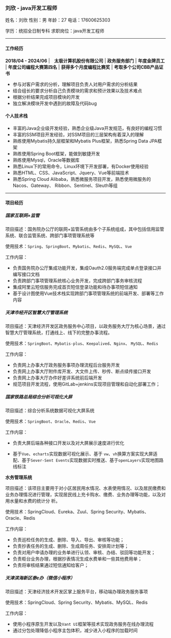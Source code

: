 ### 刘欣 - java开发工程师

姓名：刘欣              性别：男                 年龄：27             电话：17600625303            

学历：统招全日制专科                    求职岗位：java开发工程师     

-----------------------

#### 工作经历

**2018/04 - 2024/06**  |　**太极计算机股份有限公司**  |  **政务服务部门** | **年度金牌员工** | **年度公司编程大赛第四名**   | **获得多个月度编程比赛奖** | **考取多个公司CBB产品证书**

- 参与对客户需求的分析，理解项目负责人对用户需求的分析结果 
- 结合组长的要求分析自己负责模块的需求和预计效果以及技术难点
- 根据分析结果完成项目模块的开发
-  独立解决模块开发中遇到的故障及代码bug

#### 个人技术栈

- 丰富的Java企业级开发经验，熟悉企业级Java开发规范，有良好的编程习惯 
- 丰富的SSM项目开发经验，对SSM项目的三层架构有着深入的理解 
- 熟练使用Mybatis持久层框架和Mybatis Plus框架，熟悉Spring Data JPA框架
- 熟练使用Spring Boot框架，能做到敏捷开发 
- 熟练使用Mysql，Oracle等数据库 
-  熟悉Linux下的常用命令，Linux环境下开发部署，有Docker使用经验
-  熟悉HTML、CSS、JavaScript、Jquery、Vue等前端技术
-  熟悉Spring Cloud Alibaba，熟悉微服务项目开发，熟悉使用微服务的Nacos、Gateway、 Ribbon、Sentinel、Sleuth等组

---------------------

#### 项目经历

##### 国家互联网+监管

项目描述：国务院办公厅的联网+监管系统由多个子系统组成，其中包括信用监管系统、联合监管系统、跨部门事项管理系统等

使用技术：`Spring`、`SpringBoot`、`Mybatis`、`Redis`、`MySQL`、`Vue`

工作内容：

- 负责国务院办公厅集成功能开发，集成Oauth2.0服务端完成单点登录接口并编写接口文档
- 负责跨部门事项管理系统核心业务开发，完成跨部门事务审核流程
- 集成阿里云短信服务完成首页短信登录功能和待办事项短信通知
- 基于设计图使用Vue技术栈实现跨部门事项管理系统的前端开发、部署等工作内容

##### 天津市经开区智慧大厅管理系统

项目描述：天津经济开发区政务服务中心项目，以政务服务大厅为核心场景，通过智慧大厅管理系统，打通线上、线下的完整办事流程。

使用技术：`SpringBoot`、`Mybatis-plus`、`Keepalived`、`Nginx`、 `MySQL`、`Redis`

工作内容：

- 负责网上办事大厅政务服务事项办理流程后台服务开发
- 负责网上办事大厅附件库开发、大文件上传、秒传、断点续传接口开发
- 负责网上办事大厅办件好差评系统前后端开发
- 规范项目开发流程，使用GitLab+jenkins实现项目管理和自动化部署工作；

##### 国家铁路总局综合分析可视化大屏

项目描述：综合分析系统数据可视化大屏系统

使用技术：`SpringBoot`、`Oracle`、`Redis`、`Vue`

工作内容：

- 负责大屏后端各种接口开发以及对大屏展示速度进行优化

-  基于`Vue`、`echarts`实现数据可视化展示、基于 `vw`、`vh`换算方案实现大屏适配、基于`Sever-Sent Events`实现数据实时推送、基于`openLayers`实现地图路线标注

**水务管理系统**

项目描述：该项目主要用于对小区居民用水情况、水表使用情况、以及居民缴费和业务办理情况进行管理，实现居民线上充卡购水、缴费、业务办理等功能，以及对用水量和水费的统计分 析。 

使用技术：SpringCloud、Eureka、Zuul、Spring Security、Mybatis、Oracle、Redis 

工作内容：

- 负责巡检任务的生成、删除、导入、导出、审核等功能；
- 负责抄表任务的生成、删除、生成周任务、安排周计划等；
- 负责对用户申请办理的业务单进行认领、审核、办结、驳回等功能开发； 
- 负责柜台业务办理，根据抄表情况生成水费单和一些其他费用单； 
- 负责将审核结果通过短信通知给客户；

##### 天津滨海新区泰e办（微信小程序）

项目描述：天津经济技术开发区掌上服务平台，移动端办理政务服务事项

使用技术：SpringCloud、Spring Security、Mybatis、MySQL、Redis 

工作内容：

-  使用小程序原生开发以及`Vant UI`框架等技术实现政务服务在线办理流程
-  通过分包处理降低小程序主包体积，减少进入小程序的加载时间
